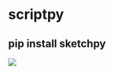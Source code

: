 # scriptpy
## pip install sketchpy
<img src = "![image](https://user-images.githubusercontent.com/74877752/184686501-d21b8f0a-c56f-491a-8aff-b4238fc59a56.png">
